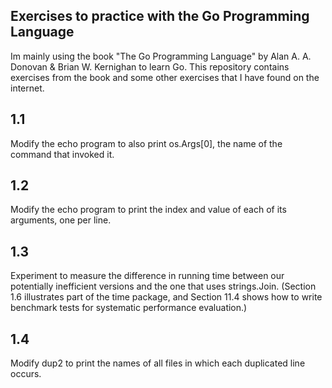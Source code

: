 ##  Exercises to practice with the Go Programming Language

Im mainly using the book "The Go Programming Language" by Alan A. A. Donovan & Brian W. Kernighan to learn Go. This repository contains exercises from the book and some other exercises that I have found on the internet.

## 1.1
Modify the echo program to also print os.Args[0], the name of the command that invoked it.

## 1.2
Modify the echo program to print the index and value of each of its arguments, one per line.

## 1.3
Experiment to measure the difference in running time between our potentially inefficient versions and the one that uses strings.Join. (Section 1.6 illustrates part of the time package, and Section 11.4 shows how to write benchmark tests for systematic performance evaluation.)

## 1.4
Modify dup2 to print the names of all files in which each duplicated line occurs.

